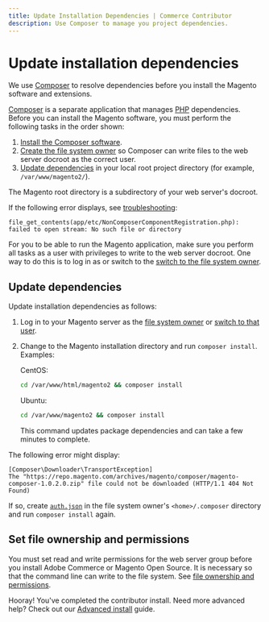 ```yaml
---
title: Update Installation Dependencies | Commerce Contributor
description: Use Composer to manage you project dependencies.
---
```


# Update installation dependencies

We use [Composer](http://getcomposer.org) to resolve dependencies before you install the Magento software and extensions.

[Composer](https://glossary.magento.com/composer) is a separate application that manages [PHP](https://glossary.magento.com/php) dependencies. Before you can install the Magento software, you must perform the following tasks in the order shown:

1. [Install the Composer software](https://devdocs.magento.com/guides/v2.4/install-gde/prereq/dev_install.html).
1. [Create the file system owner](https://devdocs.magento.com/guides/v2.4/install-gde/prereq/file-sys-perms-over.html) so Composer can write files to the web server docroot as the correct user.
1. [Update dependencies](#update-dependencies) in your local root project directory (for example, `/var/www/magento2/`).

The Magento root directory is a subdirectory of your web server's docroot.

If the following error displays, see [troubleshooting](https://support.magento.com/hc/en-us/articles/360033818091):

```terminal
file_get_contents(app/etc/NonComposerComponentRegistration.php): failed to open stream: No such file or directory
```

For you to be able to run the Magento application, make sure you perform all tasks as a user with privileges to write to the web server docroot. One way to do this is to log in as or switch to the [switch to the file system owner](https://devdocs.magento.com/guides/v2.4/install-gde/prereq/file-sys-perms-over.html).

## Update dependencies

Update installation dependencies as follows:

1. Log in to your Magento server as the [file system owner](https://glossary.magento.com/magento-file-system-owner) or [switch to that user](https://devdocs.magento.com/guides/v2.4/install-gde/prereq/file-sys-perms-over.html).
1. Change to the Magento installation directory and run `composer install`. Examples:

   CentOS:

   ```bash
   cd /var/www/html/magento2 && composer install
   ```

   Ubuntu:

   ```bash
   cd /var/www/magento2 && composer install
   ```

   This command updates package dependencies and can take a few minutes to complete.

The following error might display:

```terminal
[Composer\Downloader\TransportException]
The "https://repo.magento.com/archives/magento/composer/magento-composer-1.0.2.0.zip" file could not be downloaded (HTTP/1.1 404 Not Found)
```

If so, create [`auth.json`](https://devdocs.magento.com/guides/v2.4/install-gde/prereq/dev_install.html) in the file system owner's `<home>/.composer` directory and run `composer install` again.

## Set file ownership and permissions

You must set read and write permissions for the web server group before you install Adobe Commerce or Magento Open Source. It is necessary so that the command line can write to the file system. See [file ownership and permissions](https://devdocs.magento.com/guides/v2.4/install-gde/prereq/file-sys-perms-over.html).

<InlineAlert variant="success" slots="text"/>

Hooray! You've completed the contributor install. Need more advanced help? Check out our [Advanced install](https://devdocs.magento.com/guides/v2.4/install-gde/install/cli/install-cli.html) guide.
